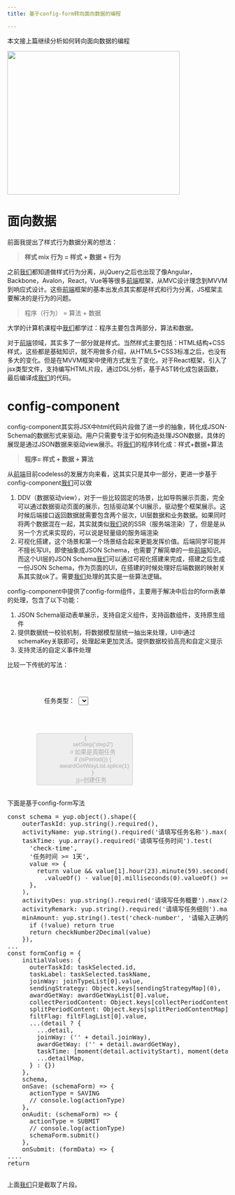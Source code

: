 ```yaml
---
title: 基于config-form转向面向数据的编程

---
```


本文接上篇继续分析如何转向面向数据的编程


  <img loading="lazy" class="alignnone  wp-image-5505 shadow" src="https://haomou.oss-cn-beijing.aliyuncs.com/upload/2019/12/img_5e05cf08ebb5f.png" data-src="https://haomou.oss-cn-beijing.aliyuncs.com/upload/2019/12/img_5e05cf08ebb5f.png?x-oss-process=image/format,webp" alt="" width="394" height="328" srcset="https://haomou.oss-cn-beijing.aliyuncs.com/upload/2019/12/img_5e05cf08ebb5f.png?x-oss-process=image/format,webp 798w, https://haomou.oss-cn-beijing.aliyuncs.com/upload/2019/12/img_5e05cf08ebb5f.png?x-oss-process=image/quality,q_50/resize,m_fill,w_300,h_250/format,webp 300w, https://haomou.oss-cn-beijing.aliyuncs.com/upload/2019/12/img_5e05cf08ebb5f.png?x-oss-process=image/quality,q_50/resize,m_fill,w_768,h_639/format,webp 768w, https://haomou.oss-cn-beijing.aliyuncs.com/upload/2019/12/img_5e05cf08ebb5f.png?x-oss-process=image/quality,q_50/resize,m_fill,w_721,h_600/format,webp 721w" sizes="(max-width: 394px) 100vw, 394px" />

# 面向数据

前面我提出了样式行为数据分离的想法：

> **样式 mix 行为 = 样式 + 数据 + 行为**

之前[我们](https://www.w3cdoc.com)都知道做样式行为分离，从jQuery之后也出现了像Angular，Backbone，Avalon，React，Vue等等很多[前端](https://www.w3cdoc.com)框架，从MVC设计理念到MVVM到响应式设计。这些[前端](https://www.w3cdoc.com)框架的基本出发点其实都是样式和行为分离，JS框架主要解决的是行为的问题。

> 程序（行为） = 算法 + 数据

大学的计算机课程中[我们](https://www.w3cdoc.com)都学过：程序主要包含两部分，算法和数据。

对于[前端](https://www.w3cdoc.com)领域，其实多了一部分就是样式。当然样式主要包括：HTML结构+CSS样式，这些都是基础知识，就不用做多介绍，从HTML5+CSS3标准之后，也没有多大的变化。但是在MVVM框架中使用方式发生了变化，对于React框架，引入了jsx类型文件，支持编写HTML片段，通过DSL分析，基于AST转化成包装函数，最后编译成[我们](https://www.w3cdoc.com)的代码。

# config-component

config-component其实将JSX中html代码片段做了进一步的抽象，转化成JSON-Schema的数据形式来驱动。用户只需要专注于如何构造处理JSON数据，具体的展现是通过JSON数据来驱动view展示。将[我们](https://www.w3cdoc.com)的程序转化成：样式+数据+算法

> **程序= 样式 + 数据 + 算法**

从[前端](https://www.w3cdoc.com)目前codeless的发展方向来看，这其实只是其中一部分，更进一步基于config-component[我们](https://www.w3cdoc.com)可以做

  1. DDV（数据驱动view），对于一些比较固定的场景，比如导购展示页面，完全可以通过数据驱动页面的展示，包括驱动某个UI展示，驱动整个框架展示。这时候后端接口返回数据就需要包含两个层次，UI层数据和业务数据。如果同时将两个数据混在一起，其实就类似[我们](https://www.w3cdoc.com)说的SSR（服务端渲染）了，但是是从另一个方式来实现的，可以说是轻量级的服务端渲染
  2. 可视化搭建，这个场景和第一个场景结合起来更能发挥价值。后端同学可能并不擅长写UI，即使抽象成JSON Schema，也需要了解简单的一些[前端](https://www.w3cdoc.com)知识。而这个UI层的JSON Schema[我们](https://www.w3cdoc.com)可以通过可视化搭建来完成，搭建之后生成一份JSON Schema，作为页面的UI，在搭建的时候处理好后端数据的映射关系其实就ok了。需要[我们](https://www.w3cdoc.com)处理的其实是一些算法逻辑。

config-component中提供了config-form组件，主要用于解决中后台的form表单的处理，包含了以下功能：

  1. JSON Schema驱动表单展示，支持自定义组件，支持函数组件，支持原生组件
  2. 提供数据统一校验机制，将数据模型层统一抽出来处理，UI中通过schemaKey关联即可，处理起来更加灵活。提供数据校验高亮和自定义提示
  3. 支持灵活的自定义事件处理

比较一下传统的写法：

<pre class="EnlighterJSRAW" data-enlighter-language="null"><div className={`step-1 ${step}`}>
        <div>
          任务类型： <Select
            className="select-type"
            onChange={id => setTaskSelected(() => {
              const task = taskList.find(item => item.id == id)
              task.taskIndex = JSON.parse(task.taskIndex)
              return task
            })}
            dataSource={taskList.map(it => ({ label: it.taskName, value: it.id }))}
          />
          <ul className="step-1-tips">
            <li>每日任务：活动周期内，每日完成任务指标即可获得奖励，例如：每日收银笔数达到5笔，获得3元红包。</li>
            <li>周期任务：活动周期内，累计完成任务指标即可获得奖励，例如：一个月内累计活跃超过24天，获得100元红包。</li>
            <li>每日&amp;周期任务：活动周期内，在每日完成任务指标基础上，还要达到周期任务指标，才能领取任务奖励，例如：每日任务完成收银5笔，完成任务天数达到24天及以上，获得100元红包</li>
            <li>签到任务：以签到形式的激励任务，可以实现连续参与权益递增</li>
          </ul>
        </div>
        <br /><br />
        <Button type="primary" disabled={!Object.keys(taskSelected.taskIndex).length} onClick={() => {
          setStep('step2')
          // 如果是周期任务
          if (isPeriod()) {
            awardGetWayList.splice(1)
          }
        }}>创建任务</Button>
      </div></pre>

下面是基于config-form写法

<pre class="EnlighterJSRAW" data-enlighter-language="null">const schema = yup.object().shape({
    outerTaskId: yup.string().required(),
    activityName: yup.string().required('请填写任务名称').max(12, '活动名称最长12个字符'),
    taskTime: yup.array().required('请填写任务时间').test(
      'check-time',
      '任务时间 >= 1天',
      value => {
        return value && value[1].hour(23).minute(59).second(59).milliseconds(0)
          .valueOf() - value[0].milliseconds(0).valueOf() >= (24 *60* 60 * 1000 - 1000)
      },
    ),
    activityDes: yup.string().required('请填写任务概要').max(24, '最长24个字符'),
    activityRemark: yup.string().required('请填写任务细则').max(200, '最长200个字符'),
    minAmount: yup.string().test('check-number', '请输入正确的单个红包最小金额(2位小数)', value => {
      if (!value) return true
      return checkNumber2Decimal(value)
    }),
...
const formConfig = {
    initialValues: {
      outerTaskId: taskSelected.id,
      taskLabel: taskSelected.taskName,
      joinWay: joinTypeList[0].value,
      sendingStrategy: Object.keys[sendingStrategyMap](0),
      awardGetWay: awardGetWayList[0].value,
      collectPeriodContent: Object.keys[collectPeriodContentMap](0),
      splitPeriodContent: Object.keys[splitPeriodContentMap](0),
      filtFlag: filtFlagList[0].value,
      ...(detail ? {
        ...detail,
        joinWay: ('' + detail.joinWay),
        awardGetWay: ('' + detail.awardGetWay),
        taskTime: [moment(detail.activityStart), moment(detail.activityEnd)],
        ...detailMap,
      } : {})
    },
    schema,
    onSave: (schemaForm) => {
      actionType = SAVING
      // console.log(actionType)
    },
    onAudit: (schemaForm) => {
      actionType = SUBMIT
      // console.log(actionType)
      schemaForm.submit()
    },
    onSubmit: (formData) => {
....
return <ConfigForm
{...formConfig}
uiConfig={{
  layout,
  items: [
    {
      layout,
      label: '任务类型: ',
      comp: 'Input',
      schemaKey: 'taskLabel',
      props: {
        disabled: true,
      },
    },
    {
      layout,
      label: '任务时间: ',
      comp: 'DatePicker.RangePicker',
      schemaKey: 'taskTime',
      props: {
        disabledDate,
        disabled,
        onOk: onKeyUp
      },
    },
    {
      layout,
      label: '任务名称: ',
      comp: [
        {
          comp: 'Input',
          schemaKey: 'activityName',
          props: {
            trim: true,
            disabled,
            onKeyUp
          },
        }, {
          comp: 'span',
          children: '最多12个字符',
          props: {
            className: 'f-tips',
          },
        }],
      props: {},
    },
    {
      layout,
      label: '任务概要: ',
      comp: [
        {
          comp: 'Input',
          schemaKey: 'activityDes',
          props: {
            trim: true,
            disabled,
            onKeyUp
          },
        }, {
          comp: 'span',
          children: '最多24个字符',
          props: {
            className: 'f-tips',
          },
        }],
      props: {},
    },</pre>

上面[我们](https://www.w3cdoc.com)只是截取了片段。

 [1]: https://www.f2e123.com/javascriptnodejs/5000.html
